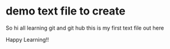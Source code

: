 # demo text file to create

So hi all learning git and git hub this is my first text file out here

Happy Learning!!
